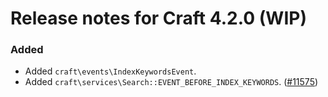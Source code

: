 # Release notes for Craft 4.2.0 (WIP)

### Added
- Added `craft\events\IndexKeywordsEvent`.
- Added `craft\services\Search::EVENT_BEFORE_INDEX_KEYWORDS`. ([#11575](https://github.com/craftcms/cms/discussions/11575))
